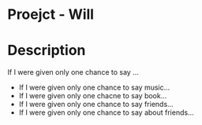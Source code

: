 # Proejct - Will

# Description
If I were given only one chance to say <something>...
  - If I were given only one chance to say music...
  - If I were given only one chacne to say book...
  - If I were given only one chance to say friends...
  - If I were given only one chance to say about friends...
